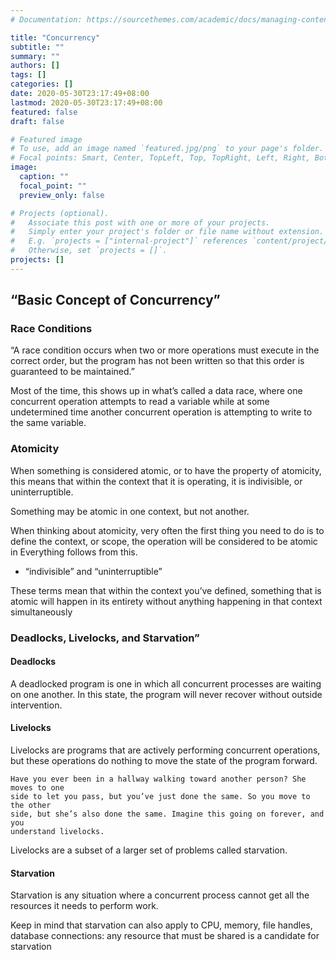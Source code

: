 ```yaml
---
# Documentation: https://sourcethemes.com/academic/docs/managing-content/

title: "Concurrency"
subtitle: ""
summary: ""
authors: []
tags: []
categories: []
date: 2020-05-30T23:17:49+08:00
lastmod: 2020-05-30T23:17:49+08:00
featured: false
draft: false

# Featured image
# To use, add an image named `featured.jpg/png` to your page's folder.
# Focal points: Smart, Center, TopLeft, Top, TopRight, Left, Right, BottomLeft, Bottom, BottomRight.
image:
  caption: ""
  focal_point: ""
  preview_only: false

# Projects (optional).
#   Associate this post with one or more of your projects.
#   Simply enter your project's folder or file name without extension.
#   E.g. `projects = ["internal-project"]` references `content/project/deep-learning/index.md`.
#   Otherwise, set `projects = []`.
projects: []
---
```


## “Basic Concept of Concurrency”

### Race Conditions

“A race condition occurs when two or more operations must execute in the correct order, but the program has not been written so that this order is guaranteed to be maintained.”

Most of the time, this shows up in what’s called a data race, where one concurrent operation attempts to read a variable while at some undetermined time another concurrent operation is attempting to write to the same variable.


### Atomicity

When something is considered atomic, or to have the property of atomicity, this means that within the context that it is operating, it is indivisible, or uninterruptible.

Something may be atomic in one context, but not another. 

When thinking about atomicity, very often the first thing you need to do is to define the context, or scope, the operation will be considered to be atomic in 
Everything follows from this.

*  “indivisible” and “uninterruptible”

These terms mean that within the context you’ve defined, something that is atomic will happen in its entirety without anything happening in that context simultaneously



### Deadlocks, Livelocks, and Starvation”


#### Deadlocks

A deadlocked program is one in which all concurrent processes are waiting on one another. In this state, the program will never recover without outside intervention.



#### Livelocks


Livelocks are programs that are actively performing concurrent operations, but these operations do nothing to move the state of the program forward.



    Have you ever been in a hallway walking toward another person? She moves to one 
    side to let you pass, but you’ve just done the same. So you move to the other
    side, but she’s also done the same. Imagine this going on forever, and you 
    understand livelocks.

Livelocks are a subset of a larger set of problems called starvation.


#### Starvation

Starvation is any situation where a concurrent process cannot get all the resources it needs to perform work.

Keep in mind that starvation can also apply to CPU, memory, file handles, database connections: any resource that must be shared is a candidate for starvation
